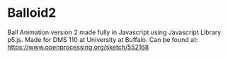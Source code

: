 # Balloid2
Ball Animation version 2 made fully in Javascript using Javascript Library p5.js. Made for DMS 110 at University at Buffalo. Can be found at: https://www.openprocessing.org/sketch/552168
